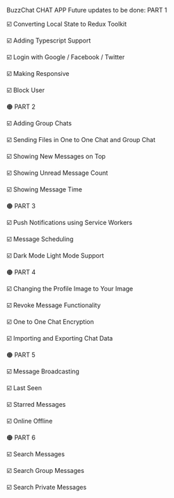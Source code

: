 BuzzChat CHAT APP
Future updates to be done:
PART 1

☑️ Converting Local State to Redux Toolkit

☑️ Adding Typescript Support

☑️ Login with Google / Facebook / Twitter

☑️ Making Responsive

☑️ Block User


🟠 PART  2

☑️ Adding Group Chats

☑️ Sending Files in One to One Chat and Group Chat

☑️ Showing New Messages on Top

☑️ Showing Unread Message Count

☑️ Showing Message Time


🟠 PART 3

☑️ Push Notifications using Service Workers

☑️ Message Scheduling

☑️ Dark Mode Light Mode Support


🟠 PART 4

☑️ Changing the Profile Image to Your Image

☑️ Revoke Message Functionality

☑️ One to One Chat Encryption

☑️ Importing and Exporting Chat Data


🟠 PART 5

☑️ Message Broadcasting

☑️ Last Seen

☑️ Starred Messages 

☑️ Online Offline


🟠 PART 6

☑️ Search Messages

☑️ Search Group Messages

☑️ Search Private Messages
